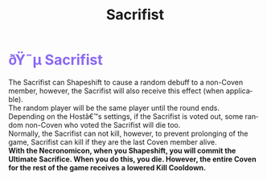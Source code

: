 ﻿---
lang: en-US
title: Sacrifist
prev: PotionMaster
next: VoodooMaster
---
# <font color="#8a68f5">ðŸ˜µ <b>Sacrifist</b></font> <Badge text="Utility" type="tip" vertical="middle"/>

The Sacrifist can Shapeshift to cause a random debuff to a non-Coven member, however, the Sacrifist will also receive this effect (when applicable).<br>
The random player will be the same player until the round ends.<br>
Depending on the Hostâ€™s settings, if the Sacrifist is voted out, some random non-Coven who voted the Sacrifist will die too.<br>
Normally, the Sacrifist can not kill, however, to prevent prolonging of the game, Sacrifist can kill if they are the last Coven member alive.<br>
<b>With the Necronomicon, when you Shapeshift, you will commit the Ultimate Sacrifice. When you do this, you die. However, the entire Coven for the rest of the game receives a lowered Kill Cooldown.</b>
